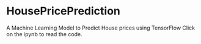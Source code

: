 # HousePricePrediction
A Machine Learning Model to Predict House prices using TensorFlow
Click on the ipynb to read the code.
